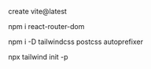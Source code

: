 create vite@latest

npm i react-router-dom

npm i -D tailwindcss postcss autoprefixer

npx tailwind init -p
